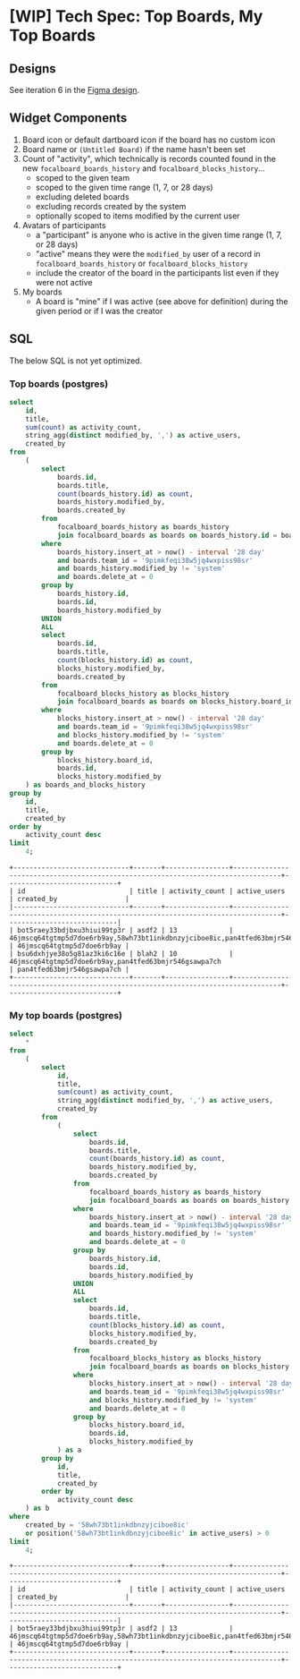 # [WIP] Tech Spec: Top Boards, My Top Boards

## Designs

See iteration 6 in the [Figma design](https://www.figma.com/file/fKyLulu6MUjQzQa9pBFFrC/Insights-and-Analytics?node-id=548%3A102444).

## Widget Components 

1. Board icon or default dartboard icon if the board has no custom icon
1. Board name or `(Untitled Board)` if the name hasn't been set
1. Count of "activity", which technically is records counted found in the new `focalboard_boards_history` and `focalboard_blocks_history`...
    * scoped to the given team 
    * scoped to the given time range (1, 7, or 28 days)
    * excluding deleted boards
    * excluding records created by the system
    * optionally scoped to items modified by the current user
1. Avatars of participants
    * a "participant" is anyone who is active in the given time range (1, 7, or 28 days)
    * "active" means they were the `modified_by` user of a record in `focalboard_boards_history` or `focalboard_blocks_history`
    * include the creator of the board in the participants list even if they were not active
1. My boards
    * A board is "mine" if I was active (see above for definition) during the given period or if I was the creator

## SQL

The below SQL is not yet optimized.

### Top boards (postgres)

```sql
select
	id,
	title,
	sum(count) as activity_count,
	string_agg(distinct modified_by, ',') as active_users,
	created_by
from
	(
		select
			boards.id,
			boards.title,
			count(boards_history.id) as count,
			boards_history.modified_by,
			boards.created_by
		from
			focalboard_boards_history as boards_history
			join focalboard_boards as boards on boards_history.id = boards.id
		where
			boards_history.insert_at > now() - interval '28 day'
			and boards.team_id = '9pimkfeqi38w5jq4wxpiss98sr'
			and boards_history.modified_by != 'system'
			and boards.delete_at = 0
		group by
			boards_history.id,
			boards.id,
			boards_history.modified_by
		UNION
		ALL
		select
			boards.id,
			boards.title,
			count(blocks_history.id) as count,
			blocks_history.modified_by,
			boards.created_by
		from
			focalboard_blocks_history as blocks_history
			join focalboard_boards as boards on blocks_history.board_id = boards.id
		where
			blocks_history.insert_at > now() - interval '28 day'
			and boards.team_id = '9pimkfeqi38w5jq4wxpiss98sr'
			and blocks_history.modified_by != 'system'
			and boards.delete_at = 0
		group by
			blocks_history.board_id,
			boards.id,
			blocks_history.modified_by
	) as boards_and_blocks_history
group by
	id,
	title,
	created_by
order by
	activity_count desc
limit
	4;
```

```shell
+-----------------------------+-------+----------------+----------------------------------------------------------------------------------+----------------------------+
| id                          | title | activity_count | active_users                                                                     | created_by                 |
|-----------------------------+-------+----------------+----------------------------------------------------------------------------------+----------------------------|
| bot5raey33bdjbxu3hiui99tp3r | asdf2 | 13             | 46jmscq64tgtmp5d7doe6rb9ay,58wh73bt1inkdbnzyjciboe8ic,pan4tfed63bmjr546gsawpa7ch | 46jmscq64tgtmp5d7doe6rb9ay |
| bsu6dxhjye38o5g81az3ki6c16e | blah2 | 10             | 46jmscq64tgtmp5d7doe6rb9ay,pan4tfed63bmjr546gsawpa7ch                            | pan4tfed63bmjr546gsawpa7ch |
+-----------------------------+-------+----------------+----------------------------------------------------------------------------------+----------------------------+
```

### My top boards (postgres)

```sql
select
    *
from
    (
        select
            id,
            title,
            sum(count) as activity_count,
            string_agg(distinct modified_by, ',') as active_users,
            created_by
        from
            (
                select
                    boards.id,
                    boards.title,
                    count(boards_history.id) as count,
                    boards_history.modified_by,
                    boards.created_by
                from
                    focalboard_boards_history as boards_history
                    join focalboard_boards as boards on boards_history.id = boards.id
                where
                    boards_history.insert_at > now() - interval '28 day'
                    and boards.team_id = '9pimkfeqi38w5jq4wxpiss98sr'
                    and boards_history.modified_by != 'system'
                    and boards.delete_at = 0
                group by
                    boards_history.id,
                    boards.id,
                    boards_history.modified_by
                UNION
                ALL
                select
                    boards.id,
                    boards.title,
                    count(blocks_history.id) as count,
                    blocks_history.modified_by,
                    boards.created_by
                from
                    focalboard_blocks_history as blocks_history
                    join focalboard_boards as boards on blocks_history.board_id = boards.id
                where
                    blocks_history.insert_at > now() - interval '28 day'
                    and boards.team_id = '9pimkfeqi38w5jq4wxpiss98sr'
                    and blocks_history.modified_by != 'system'
                    and boards.delete_at = 0
                group by
                    blocks_history.board_id,
                    boards.id,
                    blocks_history.modified_by
            ) as a
        group by
            id,
            title,
            created_by
        order by
            activity_count desc
    ) as b
where
    created_by = '58wh73bt1inkdbnzyjciboe8ic'
    or position('58wh73bt1inkdbnzyjciboe8ic' in active_users) > 0
limit
    4;
```
```shell
+-----------------------------+-------+----------------+----------------------------------------------------------------------------------+----------------------------+
| id                          | title | activity_count | active_users                                                                     | created_by                 |
|-----------------------------+-------+----------------+----------------------------------------------------------------------------------+----------------------------|
| bot5raey33bdjbxu3hiui99tp3r | asdf2 | 13             | 46jmscq64tgtmp5d7doe6rb9ay,58wh73bt1inkdbnzyjciboe8ic,pan4tfed63bmjr546gsawpa7ch | 46jmscq64tgtmp5d7doe6rb9ay |
+-----------------------------+-------+----------------+----------------------------------------------------------------------------------+----------------------------+
```
